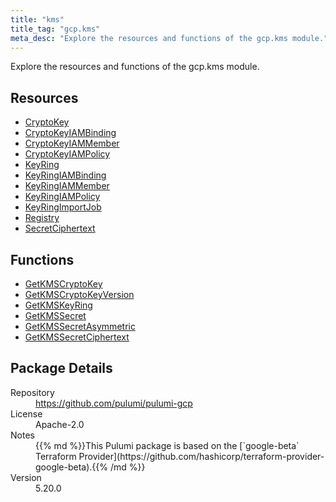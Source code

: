 ```yaml
---
title: "kms"
title_tag: "gcp.kms"
meta_desc: "Explore the resources and functions of the gcp.kms module."
---
```


<!-- WARNING: this file was generated by Pulumi Docs Generator. -->
<!-- Do not edit by hand unless you're certain you know what you are doing! -->

Explore the resources and functions of the gcp.kms module.

<h2 id="resources">Resources</h2>
<ul class="api">
    <li><a href="cryptokey" title="CryptoKey"><span class="symbol resource"></span>CryptoKey</a></li>
    <li><a href="cryptokeyiambinding" title="CryptoKeyIAMBinding"><span class="symbol resource"></span>CryptoKeyIAMBinding</a></li>
    <li><a href="cryptokeyiammember" title="CryptoKeyIAMMember"><span class="symbol resource"></span>CryptoKeyIAMMember</a></li>
    <li><a href="cryptokeyiampolicy" title="CryptoKeyIAMPolicy"><span class="symbol resource"></span>CryptoKeyIAMPolicy</a></li>
    <li><a href="keyring" title="KeyRing"><span class="symbol resource"></span>KeyRing</a></li>
    <li><a href="keyringiambinding" title="KeyRingIAMBinding"><span class="symbol resource"></span>KeyRingIAMBinding</a></li>
    <li><a href="keyringiammember" title="KeyRingIAMMember"><span class="symbol resource"></span>KeyRingIAMMember</a></li>
    <li><a href="keyringiampolicy" title="KeyRingIAMPolicy"><span class="symbol resource"></span>KeyRingIAMPolicy</a></li>
    <li><a href="keyringimportjob" title="KeyRingImportJob"><span class="symbol resource"></span>KeyRingImportJob</a></li>
    <li><a href="registry" title="Registry"><span class="symbol resource"></span>Registry</a></li>
    <li><a href="secretciphertext" title="SecretCiphertext"><span class="symbol resource"></span>SecretCiphertext</a></li>
</ul>

<h2 id="functions">Functions</h2>
<ul class="api">
    <li><a href="getkmscryptokey" title="GetKMSCryptoKey"><span class="symbol function"></span>GetKMSCryptoKey</a></li>
    <li><a href="getkmscryptokeyversion" title="GetKMSCryptoKeyVersion"><span class="symbol function"></span>GetKMSCryptoKeyVersion</a></li>
    <li><a href="getkmskeyring" title="GetKMSKeyRing"><span class="symbol function"></span>GetKMSKeyRing</a></li>
    <li><a href="getkmssecret" title="GetKMSSecret"><span class="symbol function"></span>GetKMSSecret</a></li>
    <li><a href="getkmssecretasymmetric" title="GetKMSSecretAsymmetric"><span class="symbol function"></span>GetKMSSecretAsymmetric</a></li>
    <li><a href="getkmssecretciphertext" title="GetKMSSecretCiphertext"><span class="symbol function"></span>GetKMSSecretCiphertext</a></li>
</ul>

<h2 id="package-details">Package Details</h2>
<dl class="package-details">
	<dt>Repository</dt>
	<dd><a href="https://github.com/pulumi/pulumi-gcp">https://github.com/pulumi/pulumi-gcp</a></dd>
	<dt>License</dt>
	<dd>Apache-2.0</dd>
	<dt>Notes</dt>
	<dd>{{% md %}}This Pulumi package is based on the [`google-beta` Terraform Provider](https://github.com/hashicorp/terraform-provider-google-beta).{{% /md %}}</dd>
	<dt>Version</dt>
	<dd>5.20.0</dd>
</dl>

